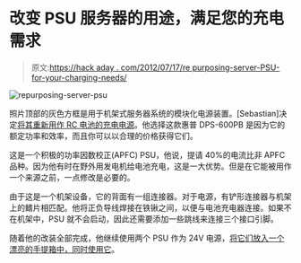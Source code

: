 # 改变 PSU 服务器的用途，满足您的充电需求

> 原文:[https://hack aday . com/2012/07/17/re purposing-server-PSU-for-your-charging-needs/](https://hackaday.com/2012/07/17/repurposing-server-psu-for-your-charging-needs/)

![](../Images/30126f57ab916d5cf74c68e6e922edbb.png "repurposing-server-psu")

照片顶部的灰色方框是用于机架式服务器系统的模块化电源装置。[Sebastian]决定[将其重新用作 RC 电池的充电电源](https://sites.google.com/site/tjinguytech/my-projects/HP47A)。他选择这款惠普 DPS-600PB 是因为它的额定功率和效率，而且你可以以合理的价格获得它们。

这是一个积极的功率因数校正(APFC) PSU，他说，提请 40%的电流比非 APFC 品种。因为他有时在野外用发电机给电池充电，这是一大优势。但是在它能被用作一个来源之前，一点修改是必要的。

由于这是一个机架设备，它的背面有一组连接器。对于电源，有铲形连接器与机架上的鳍片相匹配。他将正负导线焊接在铁锹之间，以便与电池充电器连接。如果不在机架中，PSU 就不会启动，因此还需要添加一些跳线来连接三个接口引脚。

随着他的改装全部完成，他继续使用两个 PSU 作为 24V 电源，[将它们放入一个漂亮的手提箱中，同时使用它](https://sites.google.com/site/tjinguytech/my-projects/diy-24v-47a)。